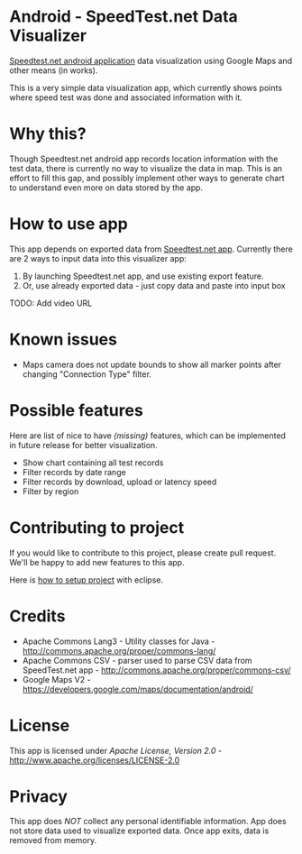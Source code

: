 Android - SpeedTest.net Data Visualizer
=======================================

[Speedtest.net android application][applink] data visualization using Google Maps and other means (in works).


This is a very simple data visualization app, which currently shows points where speed test was done and associated information with it.

Why this?
==========
Though Speedtest.net android app records location information with the test data, there is currently no way to visualize the data in map. This is an effort to fill this gap, and possibly implement other ways to generate chart to understand even more on data stored by the app.  


How to use app
=============== 
This app depends on exported data from [Speedtest.net app][applink]. Currently there are 2 ways to input data into this visualizer app:
 1. By launching Speedtest.net app, and use existing export feature.
 2. Or, use already exported data - just copy data and paste into input box 

TODO: Add video URL


Known issues
==============
 * Maps camera does not update bounds to show all marker points after changing "Connection Type" filter.


Possible features
====================
Here are list of nice to have *(missing)* features, which can be implemented in future release for better visualization.

 * Show chart containing all test records
 * Filter records by date range
 * Filter records by download, upload or latency speed
 * Filter by region


Contributing to project
=========================
If you would like to contribute to this project, please create pull request. We'll be happy to add new features to this app.

Here is [how to setup project](https://github.com/liquidlabs/android-speedtest-mapper/wiki/How-to-setup-project "How to setup project") with eclipse.


Credits
=======
 * Apache Commons Lang3 - Utility classes for Java - http://commons.apache.org/proper/commons-lang/
 * Apache Commons CSV - parser used to parse CSV data from SpeedTest.net app - http://commons.apache.org/proper/commons-csv/
 * Google Maps V2 - https://developers.google.com/maps/documentation/android/
 
License
========
This app is licensed under *Apache License, Version 2.0* - http://www.apache.org/licenses/LICENSE-2.0

Privacy
========
This app does *NOT* collect any personal identifiable information.
App does not store data used to visualize exported data. Once app exits, data is removed from memory.



[applink]: https://play.google.com/store/apps/details?id=org.zwanoo.android.speedtest "Speedtest.net Android App at Google Play Store"